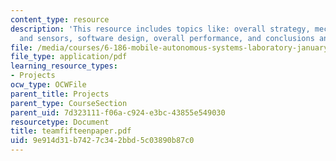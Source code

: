 ```yaml
---
content_type: resource
description: 'This resource includes topics like: overall strategy, mechanical design
  and sensors, software design, overall performance, and conclusions and suggestions.'
file: /media/courses/6-186-mobile-autonomous-systems-laboratory-january-iap-2005/9e914d31b7427c342bbd5c03890b87c0_teamfifteenpaper.pdf
file_type: application/pdf
learning_resource_types:
- Projects
ocw_type: OCWFile
parent_title: Projects
parent_type: CourseSection
parent_uid: 7d323111-f06a-c924-e3bc-43855e549030
resourcetype: Document
title: teamfifteenpaper.pdf
uid: 9e914d31-b742-7c34-2bbd-5c03890b87c0
---
```

